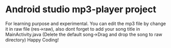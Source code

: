 # Android studio mp3-player project
For learning purpose and experimental. You can edit the mp3 file by change it in raw file (res->raw), also dont forget to add your song title in MainActivity.java
(Delete the default song->Drag and drop the song to raw directory)
Happy Coding!
